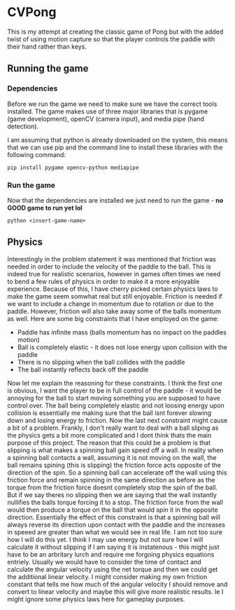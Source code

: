# CVPong
This is my attempt at creating the classic game of Pong but with the added twist of using motion capture so that the player controls the paddle with their hand rather than keys. 

## Running the game
### Dependencies
Before we run the game we need to make sure we have the correct tools installed. The game makes use of three major libraries that is pygame (game development), openCV (camera input), and media pipe (hand detection).

I am assuming that python is already downloaded on the system, this means that we can use pip and the command line to install these libraries with the following command:

``` pip install pygame opencv-python mediapipe ```

### Run the game

Now that the dependencies are installed we just need to run the game - **no GOOD game to run yet lol**

``` python <insert-game-name> ```

## Physics

Interestingly in the problem statement it was mentioned that friction was needed in order to include the velocity of the paddle to the ball. This is indeed true for realistic scenarios, however in games often times we need to bend a few rules of physics in order to make it a more enjoyable experience. Because of this, I have cherry picked certain physics laws to make the game seem somwhat real but still enjoyable. Friction is needed if we want to include a change in momentum due to rotation or due to the paddle. However, friction will also take away some of the balls momentum as well. Here are some big constraints that I have employed on the game:

- Paddle has infinite mass (balls momentum has no impact on the paddles motion)
- Ball is completely elastic - it does not lose energy upon collision with the paddle
- There is no slipping when the ball collides with the paddle
- The ball instantly reflects back off the paddle

Now let me explain the reasoning for these constraints. I think the first one is obvious, I want the player to be in full control of the paddle - it would be annoying for the ball to start moving something you are supposed to have control over. The ball being completely elastic and not loosing energy upon collision is essentially me making sure that the ball isnt forever slowing down and losing energy to friction. Now the last next constraint might cause a bit of a problem. Frankly, I don't really want to deal with a ball sliping as the physics gets a bit more complicated and I dont think thats the main purpose of this project. The reason that this could be a problem is that slipping is what makes a spinning ball gain speed off a wall. In reality when a spinning ball contacts a wall, assuming it is not moving on the wall, the ball remains spining (this is slipping) the friction force acts opposite of the direction of the spin. So a spinning ball can accelerate off the wall using this friction force and remain spinning in the same direction as before as the torque from the friction force doesnt completely stop the spin of the ball. But if we say theres no slipping then we are saying that the wall instantly nullifies the balls torque forcing it to a stop. The friction force from the wall would then produce a torque on the ball that would spin it in the opposite direction. Essentially the effect of this constraint is that a spinning ball will always reverse its direction upon contact with the paddle and the increases in speeed are greater than what we would see in real life. I am not too sure how I will do this yet. I think I may use energy but not sure how I will calculate it without slipping if I am saying it is instatenous - this might just have to be an arbritary lurch and require me forgoing physics equations entriely. Usually we would have to consider the time of contact and calculate the angular velocity using the net torque and then we could get the additional linear velocity. I might consider making my own friction constant that tells me how much of the angular velocity I should remove and convert to linear velocity and maybe this will give more realistic results. Ie I might ignore some physics laws here for gameplay purposes. 
